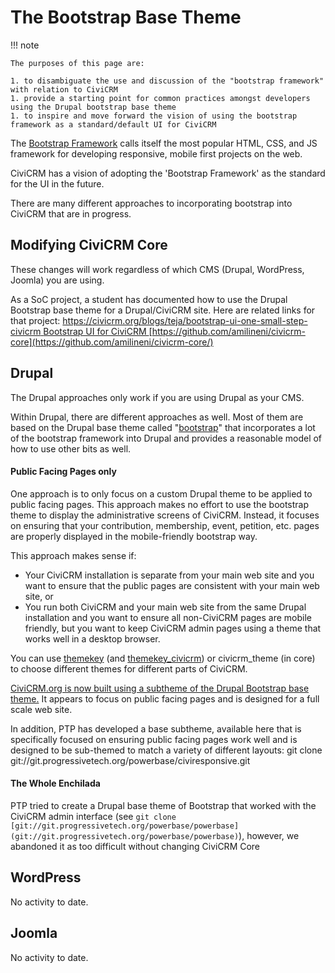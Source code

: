 # The Bootstrap Base Theme

!!! note

    The purposes of this page are:

    1. to disambiguate the use and discussion of the "bootstrap framework" with relation to CiviCRM
    1. provide a starting point for common practices amongst developers using the Drupal bootstrap base theme
    1. to inspire and move forward the vision of using the bootstrap framework as a standard/default UI for CiviCRM

The [Bootstrap Framework](http://getbootstrap.com/) calls itself the most popular HTML, CSS, and JS framework for developing responsive, mobile first projects on the web.

CiviCRM has a vision of adopting the 'Bootstrap Framework' as the standard for the UI in the future.

There are many different approaches to incorporating bootstrap into CiviCRM that are in progress.

## Modifying CiviCRM Core

These changes will work regardless of which CMS (Drupal, WordPress, Joomla) you are using.

As a SoC project, a student has documented how to use the Drupal Bootstrap base theme for a Drupal/CiviCRM site. Here are related links for that project:
[https://civicrm.org/blogs/teja/bootstrap-ui-one-small-step-civicrm
](https://civicrm.org/blogs/teja/bootstrap-ui-one-small-step-civicrm)[Bootstrap UI for CiviCRM
](https://wiki.civicrm.org/confluence/display/CRMDOC/Bootstrap+UI+for+CiviCRM)[https://github.com/amilineni/civicrm-core](https://github.com/amilineni/civicrm-core/)

## Drupal

The Drupal approaches only work if you are using Drupal as your CMS.

Within Drupal, there are different approaches as well. Most of them are based on the Drupal base theme called "[bootstrap](https://www.drupal.org/project/bootstrap)" that incorporates a lot of the bootstrap framework into Drupal and provides a reasonable model of how to use other bits as well.

#### Public Facing Pages only

One approach is to only focus on a custom Drupal theme to be applied to public facing pages. This approach makes no effort to use the bootstrap theme to display the administrative screens of CiviCRM. Instead, it focuses on ensuring that your contribution, membership, event, petition, etc. pages are properly displayed in the mobile-friendly bootstrap way.

This approach makes sense if:

* Your CiviCRM installation is separate from your main web site and you want to ensure that the public pages are consistent with your main web site, or
* You run both CiviCRM and your main web site from the same Drupal installation and you want to ensure all non-CiviCRM pages are mobile friendly, but you want to keep CiviCRM admin pages using a theme that works well in a desktop browser.

You can use [themekey](https://www.drupal.org/project/themekey) (and [themekey_civicrm](https://www.drupal.org/project/themekey_civicrm)) or civicrm_theme (in core) to choose different themes for different parts of CiviCRM.

[CiviCRM.org is now built using a subtheme of the Drupal Bootstrap base theme.](https://github.com/civicrm/civicrm-website-org/tree/master/drupal/sites/all/themes/civicrm_bootstrap) It appears to focus on public facing pages and is designed for a full scale web site.

In addition, PTP has developed a base subtheme, available here that is specifically focused on ensuring public facing pages work well and is designed to be sub-themed to match a variety of different layouts: git clone git://git.progressivetech.org/powerbase/civiresponsive.git

#### The Whole Enchilada

PTP tried to create a Drupal base theme of Bootstrap that worked with the CiviCRM admin interface (see `git clone [git://git.progressivetech.org/powerbase/powerbase](git://git.progressivetech.org/powerbase/powerbase)`), however, we abandoned it as too difficult without changing CiviCRM Core

## WordPress

No activity to date.

## Joomla

No activity to date.